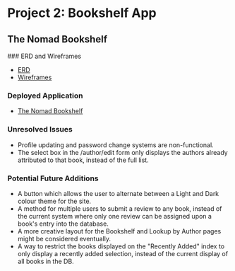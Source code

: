 # Project 2: Bookshelf App
## The Nomad Bookshelf

### ERD and Wireframes
* [ERD]()
* [Wireframes]()

### Deployed Application
* [The Nomad Bookshelf](https://nomadbooks.herokuapp.com/)

### Unresolved Issues
* Profile updating and password change systems are non-functional.
* The select box in the /author/edit form only displays the authors already attributed to that book, instead of the full list.

### Potential Future Additions
* A button which allows the user to alternate between a Light and Dark colour theme for the site.
* A method for multiple users to submit a review to any book, instead of the current system where only one review can be assigned upon a book's entry into the database.
* A more creative layout for the Bookshelf and Lookup by Author pages might be considered eventually.
* A way to restrict the books displayed on the "Recently Added" index to only display a recently added selection, instead of the current display of all books in the DB.
